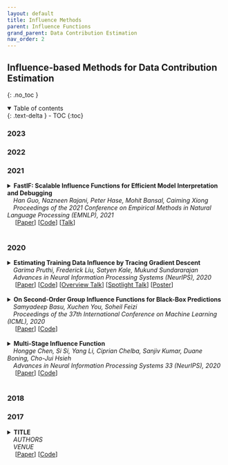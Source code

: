 ```yaml
---
layout: default
title: Influence Methods
parent: Influence Functions
grand_parent: Data Contribution Estimation
nav_order: 2
---
```


## Influence-based Methods for Data Contribution Estimation
{: .no_toc }

<!--
## Table of contents
{: .no_toc .text-delta }
-->

<details open markdown="block">
  <summary>
    Table of contents
  </summary>
  {: .text-delta }
- TOC
{:toc}
</details>


### 2023


### 2022


### 2021
<details><summary><b>FastIF: Scalable Influence Functions for Efficient Model Interpretation and Debugging</b> 
<br>
&emsp;<i>Han Guo, Nazneen Rajani, Peter Hase, Mohit Bansal, Caiming Xiong</i>
<br>
&emsp;<i>Proceedings of the 2021 Conference on Empirical Methods in Natural Language Processing (EMNLP), 2021</i>
<br>&emsp;
[<a target="_blank" rel="noopener noreferrer" href="https://aclanthology.org/2021.emnlp-main.808/">Paper</a>]
[<a target="_blank" rel="noopener noreferrer" href="https://github.com/salesforce/fast-influence-functions">Code</a>]
[<a target="_blank" rel="nonopener noreferrer" href="https://aclanthology.org/2021.emnlp-main.808.mp4">Talk</a>]
<br>
<br>
</summary>
  <blockquote> <b>Abstract:</b> Influence functions approximate the “influences” of training data-points for test predictions and have a wide variety of applications. Despite the popularity, their computational cost does not scale well with model and training data size. We present FastIF, a set of simple modifications to influence functions that significantly improves their run-time. We use k-Nearest Neighbors (kNN) to narrow the search space down to a subset of good candidate data points, identify the configurations that best balance the speed-quality trade-off in estimating the inverse Hessian-vector product, and introduce a fast parallel variant. Our proposed method achieves about 80X speedup while being highly correlated with the original influence values. With the availability of the fast influence functions, we demonstrate their usefulness in four applications. First, we examine whether influential data-points can “explain” test time behavior using the framework of simulatability. Second, we visualize the influence interactions between training and test data-points. Third, we show that we can correct model errors by additional fine-tuning on certain influential data-points, improving the accuracy of a trained MultiNLI model by 2.5% on the HANS dataset. Finally, we experiment with a similar setup but fine-tuning on datapoints not seen during training, improving the model accuracy by 2.8% and 1.7% on HANS and ANLI datasets respectively. Overall, our fast influence functions can be efficiently applied to large models and datasets, and our experiments demonstrate the potential of influence functions in model interpretation and correcting model errors.
<br><br>

<!--
<details><summary><b>Notes</b></summary>TEXT
<br><br></details>
-->

<details><summary><b>Bibtex</b></summary>
{% raw %}
<pre><code>@inproceedings{guo-etal-2021-fastif,
    title = "{F}ast{IF}: Scalable Influence Functions for Efficient Model Interpretation and Debugging",
    author = "Guo, Han  and
      Rajani, Nazneen  and
      Hase, Peter  and
      Bansal, Mohit  and
      Xiong, Caiming",
    editor = "Moens, Marie-Francine  and
      Huang, Xuanjing  and
      Specia, Lucia  and
      Yih, Scott Wen-tau",
    booktitle = "Proceedings of the 2021 Conference on Empirical Methods in Natural Language Processing",
    month = nov,
    year = "2021",
    address = "Online and Punta Cana, Dominican Republic",
    publisher = "Association for Computational Linguistics",
    url = "https://aclanthology.org/2021.emnlp-main.808",
    doi = "10.18653/v1/2021.emnlp-main.808",
    pages = "10333--10350"
}</code></pre>
{% endraw %}
</details>
</blockquote>
</details>


### 2020
<a id="2020-influence"></a>
<details><summary><b>Estimating Training Data Influence by Tracing Gradient Descent</b> 
<br>
&emsp;<i>Garima Pruthi, Frederick Liu, Satyen Kale, Mukund Sundararajan</i>
<br>
&emsp;<i>Advances in Neural Information Processing Systems (NeurIPS), 2020</i>
<br>&emsp;
[<a target="_blank" rel="noopener noreferrer" href="https://proceedings.neurips.cc/paper/2020/hash/e6385d39ec9394f2f3a354d9d2b88eec-Abstract.html">Paper</a>]
[<a target="_blank" rel="noopener noreferrer" href="https://github.com/frederick0329/TracIn">Code</a>]
[<a target="_blank" rel="noopener noreferrer" href="https://videos.neurips.cc/category/34/search/Estimating%20Training%20Data/video/slideslive-38936700?t=27">Overview Talk</a>]
[<a target="_blank" rel="noopener noreferrer" href="https://videos.neurips.cc/category/34/search/Estimating%20Training%20Data/video/slideslive-38937872?t=0">Spotlight Talk</a>]
[<a target="_blank" rel="noopener noreferrer" href="https://github.com/frederick0329/TracIn/blob/master/figures/neurips_poster.pdf">Poster</a>]
<br>
<br>
</summary>
  <blockquote> <b>Abstract:</b> We introduce a method called TracIn that computes the influence of a training example on a prediction made by the model. The idea is to trace how the loss on the test point changes during the training process whenever the training example of interest was utilized. We provide a scalable implementation of TracIn via: (a) a first-order gradient approximation to the exact computation, (b) saved checkpoints of standard training procedures, and (c) cherry-picking layers of a deep neural network. In contrast with previously proposed methods, TracIn is simple to implement; all it needs is the ability to work with gradients, checkpoints, and loss functions. The method is general. It applies to any machine learning model trained using stochastic gradient descent or a variant of it, agnostic of architecture, domain and task. We expect the method to be widely useful within processes that study and improve training data.
<br><br>

<!--
<details><summary><b>Notes</b></summary>TEXT
<br><br></details>
-->

<details><summary><b>Bibtex</b></summary>
{% raw %}
<pre><code> @article{pruthi2020estimating,
  title={Estimating training data influence by tracing gradient descent},
  author={Pruthi, Garima and Liu, Frederick and Kale, Satyen and Sundararajan, Mukund},
  journal={Advances in Neural Information Processing Systems},
  volume={33},
  pages={19920--19930},
  year={2020}
}</code></pre>
{% endraw %}
</details>
</blockquote>
</details>


<details><summary><b>On Second-Order Group Influence Functions for Black-Box Predictions</b>
<br>
&emsp;<i>Samyadeep Basu, Xuchen You, Soheil Feizi</i>
<br>
&emsp;<i>Proceedings of the 37th International Conference on Machine Learning (ICML), 2020</i>
<br>&emsp;
[<a target="_blank" rel="noopener noreferrer" href="https://proceedings.mlr.press/v119/basu20b.html">Paper</a>]
[<a target="_blank" rel="noopener noreferrer" href="LINK">Code</a>]
<br><br></summary>
  
<blockquote> <b>Abstract:</b> With the rapid adoption of machine learning systems in sensitive applications, there is an increasing need to make black-box models explainable. Often we want to identify an influential group of training samples in a particular test prediction for a given machine learning model. Existing influence functions tackle this problem by using first-order approximations of the effect of removing a sample from the training set on model parameters. To compute the influence of a group of training samples (rather than an individual point) in model predictions, the change in optimal model parameters after removing that group from the training set can be large. Thus, in such cases, the first-order approximation can be loose. In this paper, we address this issue and propose second-order influence functions for identifying influential groups in test-time predictions. For linear models, across different sizes and types of groups, we show that using the proposed second-order influence function improves the correlation between the computed influence values and the ground truth ones. We also show that second-order influence functions could be used with optimization techniques to improve the selection of the most influential group for a test-sample.
<br><br>

<details><summary><b>Bibtex</b></summary>
{% raw %}
<pre><code> @InProceedings{pmlr-v119-basu20b,
  title = 	 {On Second-Order Group Influence Functions for Black-Box Predictions},
  author =       {Basu, Samyadeep and You, Xuchen and Feizi, Soheil},
  booktitle = 	 {Proceedings of the 37th International Conference on Machine Learning},
  pages = 	 {715--724},
  year = 	 {2020},
  editor = 	 {III, Hal Daumé and Singh, Aarti},
  volume = 	 {119},
  series = 	 {Proceedings of Machine Learning Research},
  month = 	 {13--18 Jul},
  publisher =    {PMLR},
  pdf = 	 {http://proceedings.mlr.press/v119/basu20b/basu20b.pdf},
  url = 	 {https://proceedings.mlr.press/v119/basu20b.html}
}
</code></pre>
{% endraw %}
</details>

</blockquote></details>


<details><summary><b>Multi-Stage Influence Function</b> 
<br>
&emsp;<i>Hongge Chen, Si Si, Yang Li, Ciprian Chelba, Sanjiv Kumar, Duane Boning, Cho-Jui Hsieh</i>
<br>
&emsp;<i>Advances in Neural Information Processing Systems 33 (NeurIPS), 2020</i>
<br>&emsp;
[<a target="_blank" rel="noopener noreferrer" href="https://proceedings.neurips.cc/paper/2020/hash/95e62984b87e90645a5cf77037395959-Abstract.html">Paper</a>]
[<a target="_blank" rel="noopener noreferrer" href="">Code</a>]
<br>
<br>
</summary>
  <blockquote> <b>Abstract:</b> Multi-stage training and knowledge transfer, from a large-scale pretraining task to various finetuning tasks, have revolutionized natural language processing and computer vision resulting in state-of-the-art performance improvements. In this paper, we develop a multi-stage influence function score to track predictions from a finetuned model all the way back to the pretraining data. With this score, we can identify the pretraining examples in the pretraining task that contribute most to a prediction in the finetuning task. The proposed multi-stage influence function generalizes the original influence function for a single model in (Koh &Liang, 2017), thereby enabling influence computation through both pretrained and finetuned models. We study two different scenarios with the pretrained embedding fixed or updated in the finetuning tasks. We test our proposed method in various experiments to show its effectiveness and potential applications.
<br><br>

<!--
<details><summary><b>Notes</b></summary>TEXT
<br><br></details>
-->

<details><summary><b>Bibtex</b></summary>
{% raw %}
<pre><code> @article{chen2020multi,
  title={Multi-stage influence function},
  author={Chen, Hongge and Si, Si and Li, Yang and Chelba, Ciprian and Kumar, Sanjiv and Boning, Duane and Hsieh, Cho-Jui},
  journal={Advances in Neural Information Processing Systems},
  volume={33},
  pages={12732--12742},
  year={2020}
}
</code></pre>
{% endraw %}
</details>
</blockquote>
</details>


### 2018


### 2017
<details><summary><b>TITLE</b> 
<br>
&emsp;<i>AUTHORS</i>
<br>
&emsp;<i>VENUE</i>
<br>&emsp;
[<a target="_blank" rel="noopener noreferrer" href="">Paper</a>]
[<a target="_blank" rel="noopener noreferrer" href="">Code</a>]
<br>
<br>
</summary>
  <blockquote> <b>Abstract:</b> TEXT
<br><br>

<!--
<details><summary><b>Notes</b></summary>TEXT
<br><br></details>
-->

<details><summary><b>Bibtex</b></summary>
{% raw %}
<pre><code> BIBTEX
</code></pre>
{% endraw %}
</details>
</blockquote>
</details>

